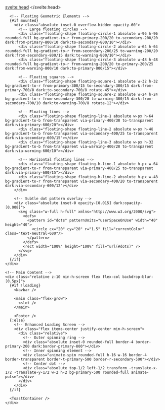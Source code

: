 <!-- src/routes/+layout.svelte -->
<script>
	import '../app.css';
	import { onMount } from 'svelte';
	import { theme } from '$lib/stores/theme';
	import { locale } from '$lib/i18n';
	import { user } from '$lib/stores/user';
	import { fetchUserProfile } from '$lib/api/auth';
	
	import Navbar from '$lib/components/layout/Navbar.svelte';
	import Footer from '$lib/components/layout/Footer.svelte';
	import ToastContainer from '$lib/components/ToastContainer.svelte';
	
	let loading = true;
	let mounted = false;
	
	onMount(async () => {
	  // Apply saved theme
	  const savedTheme = localStorage.getItem('theme');
	  if (savedTheme) {
		theme.set(savedTheme);
	  } else if (window.matchMedia('(prefers-color-scheme: dark)').matches) {
		theme.set('dark');
	  }
	  
	  // Apply saved locale
	  const savedLocale = localStorage.getItem('locale');
	  if (savedLocale) {
		locale.set(savedLocale);
	  }
	  
	  // Try to fetch user profile if tokens exist
	  if (localStorage.getItem('accessToken')) {
		try {
		  await fetchUserProfile();
		} catch (error) {
		  console.error('Failed to fetch user profile:', error);
		}
	  }
	  
	  loading = false;
	  mounted = true;
	});
	
	// Apply theme and direction classes to document when theme or locale changes
	$: if (typeof document !== 'undefined') {
	  document.documentElement.classList.remove('light', 'dark', 'rtl', 'ltr');
	  if ($locale === 'ar') {
		document.documentElement.classList.add('rtl');
	  } else {
		document.documentElement.classList.add('ltr');
	  }
	  document.documentElement.classList.add($theme);
	  document.documentElement.style.colorScheme = $theme;
	}
	
	// Apply lang and dir attributes
	$: if (typeof document !== 'undefined') {
	  document.documentElement.lang = $locale;
	  document.documentElement.dir = $locale === 'ar' ? 'rtl' : 'ltr';
	}
  </script>
  
  <!-- Viewport meta for responsiveness -->
  <svelte:head>
	<meta name="viewport" content="width=device-width, initial-scale=1.0">
	<title>Real Estate Auction Platform</title>
  </svelte:head>
  
  <div class="min-h-screen flex flex-col relative overflow-hidden">
	<!-- Sophisticated Animated Background -->
	<div class="fixed inset-0 -z-10 animated-background">
	  <!-- Primary Gradient Background -->
	  <div class="absolute inset-0 bg-gradient-to-br from-neutral-100 via-primary-50/30 to-secondary-50/20 dark:from-neutral-800 dark:via-primary-100/10 dark:to-secondary-100/5 transition-colors duration-500"></div>
	  
	  <!-- Floating Geometric Elements -->
	  {#if mounted}
		<div class="absolute inset-0 overflow-hidden opacity-60">
		  <!-- Large floating circles -->
		  <div class="floating-shape floating-circle-1 absolute w-96 h-96 rounded-full bg-gradient-to-r from-primary-200/20 to-secondary-200/20 dark:from-primary-800/10 dark:to-secondary-800/10"></div>
		  <div class="floating-shape floating-circle-2 absolute w-64 h-64 rounded-full bg-gradient-to-r from-secondary-200/25 to-warning-200/20 dark:from-secondary-800/15 dark:to-warning-800/10"></div>
		  <div class="floating-shape floating-circle-3 absolute w-48 h-48 rounded-full bg-gradient-to-r from-warning-200/20 to-primary-200/25 dark:from-warning-800/10 dark:to-primary-800/15"></div>
		  
		  <!-- Floating squares -->
		  <div class="floating-shape floating-square-1 absolute w-32 h-32 bg-gradient-to-r from-primary-300/15 to-secondary-300/15 dark:from-primary-700/8 dark:to-secondary-700/8 rotate-45"></div>
		  <div class="floating-shape floating-square-2 absolute w-24 h-24 bg-gradient-to-r from-secondary-300/20 to-warning-300/15 dark:from-secondary-700/10 dark:to-warning-700/8 rotate-12"></div>
		  
		  <!-- Floating lines -->
		  <div class="floating-shape floating-line-1 absolute w-px h-64 bg-gradient-to-b from-transparent via-primary-400/30 to-transparent dark:via-primary-600/20"></div>
		  <div class="floating-shape floating-line-2 absolute w-px h-48 bg-gradient-to-b from-transparent via-secondary-400/25 to-transparent dark:via-secondary-600/15"></div>
		  <div class="floating-shape floating-line-3 absolute w-px h-32 bg-gradient-to-b from-transparent via-warning-400/20 to-transparent dark:via-warning-600/10"></div>
		  
		  <!-- Horizontal floating lines -->
		  <div class="floating-shape floating-h-line-1 absolute h-px w-64 bg-gradient-to-r from-transparent via-primary-400/25 to-transparent dark:via-primary-600/15"></div>
		  <div class="floating-shape floating-h-line-2 absolute h-px w-48 bg-gradient-to-r from-transparent via-secondary-400/20 to-transparent dark:via-secondary-600/12"></div>
		</div>
		
		<!-- Subtle dot pattern overlay -->
		<div class="absolute inset-0 opacity-[0.015] dark:opacity-[0.008]">
		  <svg class="w-full h-full" xmlns="http://www.w3.org/2000/svg">
			<defs>
			  <pattern id="dots" patternUnits="userSpaceOnUse" width="40" height="40">
				<circle cx="20" cy="20" r="1.5" fill="currentColor" class="text-neutral-600"/>
			  </pattern>
			</defs>
			<rect width="100%" height="100%" fill="url(#dots)" />
		  </svg>
		</div>
	  {/if}
	</div>
  
	<!-- Main Content -->
	<div class="relative z-10 min-h-screen flex flex-col backdrop-blur-[0.5px]">
	  {#if !loading}
		<Navbar />
		
		<main class="flex-grow">
		  <slot />
		</main>
		
		<Footer />
	  {:else}
		<!-- Enhanced Loading Screen -->
		<div class="flex items-center justify-center min-h-screen">
		  <div class="relative">
			<!-- Outer spinning ring -->
			<div class="absolute inset-0 rounded-full border-4 border-primary-200 dark:border-primary-800"></div>
			<!-- Inner spinning element -->
			<div class="animate-spin rounded-full h-16 w-16 border-4 border-transparent border-t-primary-500 border-r-secondary-500"></div>
			<!-- Center dot -->
			<div class="absolute top-1/2 left-1/2 transform -translate-x-1/2 -translate-y-1/2 w-2 h-2 bg-primary-500 rounded-full animate-pulse"></div>
		  </div>
		</div>
	  {/if}
	  
	  <ToastContainer />
	</div>
  </div>
  
  <style>
	/* Sophisticated floating animations with varied timing */
	.floating-shape {
	  will-change: transform;
	}
	
	/* Circular floating elements */
	.floating-circle-1 {
	  top: -10%;
	  right: -5%;
	  animation: floatSlow 25s ease-in-out infinite, rotateSlow 40s linear infinite;
	}
	
	.floating-circle-2 {
	  bottom: -8%;
	  left: -3%;
	  animation: floatMedium 20s ease-in-out infinite reverse, rotateMedium 35s linear infinite reverse;
	}
	
	.floating-circle-3 {
	  top: 20%;
	  left: -6%;
	  animation: floatFast 15s ease-in-out infinite, rotateFast 30s linear infinite;
	}
	
	/* Square floating elements */
	.floating-square-1 {
	  top: 60%;
	  right: -2%;
	  animation: floatMedium 18s ease-in-out infinite, rotateMedium 25s linear infinite reverse;
	}
	
	.floating-square-2 {
	  top: 10%;
	  right: 15%;
	  animation: floatFast 12s ease-in-out infinite reverse, rotateSlow 20s linear infinite;
	}
	
	/* Vertical line elements */
	.floating-line-1 {
	  top: 15%;
	  right: 8%;
	  animation: floatVertical 22s ease-in-out infinite, fadeInOut 8s ease-in-out infinite;
	}
	
	.floating-line-2 {
	  bottom: 25%;
	  left: 12%;
	  animation: floatVertical 18s ease-in-out infinite reverse, fadeInOut 6s ease-in-out infinite 2s;
	}
	
	.floating-line-3 {
	  top: 45%;
	  right: 25%;
	  animation: floatVertical 16s ease-in-out infinite, fadeInOut 7s ease-in-out infinite 4s;
	}
	
	/* Horizontal line elements */
	.floating-h-line-1 {
	  top: 30%;
	  left: 20%;
	  animation: floatHorizontal 20s ease-in-out infinite, fadeInOut 9s ease-in-out infinite 1s;
	}
	
	.floating-h-line-2 {
	  bottom: 40%;
	  right: 20%;
	  animation: floatHorizontal 24s ease-in-out infinite reverse, fadeInOut 11s ease-in-out infinite 3s;
	}
	
	/* Keyframe Animations */
	@keyframes floatSlow {
	  0%, 100% { transform: translateY(0) translateX(0) scale(1); }
	  25% { transform: translateY(-20px) translateX(10px) scale(1.05); }
	  50% { transform: translateY(-10px) translateX(-15px) scale(0.95); }
	  75% { transform: translateY(-30px) translateX(5px) scale(1.02); }
	}
	
	@keyframes floatMedium {
	  0%, 100% { transform: translateY(0) translateX(0) scale(1); }
	  33% { transform: translateY(-15px) translateX(-10px) scale(1.03); }
	  66% { transform: translateY(-25px) translateX(12px) scale(0.97); }
	}
	
	@keyframes floatFast {
	  0%, 100% { transform: translateY(0) translateX(0) scale(1); }
	  50% { transform: translateY(-20px) translateX(-8px) scale(1.08); }
	}
	
	@keyframes floatVertical {
	  0%, 100% { transform: translateY(0) scaleY(1); }
	  50% { transform: translateY(-15px) scaleY(1.1); }
	}
	
	@keyframes floatHorizontal {
	  0%, 100% { transform: translateX(0) scaleX(1); }
	  50% { transform: translateX(-12px) scaleX(1.05); }
	}
	
	@keyframes rotateSlow {
	  from { transform: rotate(0deg); }
	  to { transform: rotate(360deg); }
	}
	
	@keyframes rotateMedium {
	  from { transform: rotate(0deg); }
	  to { transform: rotate(360deg); }
	}
	
	@keyframes rotateFast {
	  from { transform: rotate(0deg); }
	  to { transform: rotate(360deg); }
	}
	
	@keyframes fadeInOut {
	  0%, 100% { opacity: 0.6; }
	  50% { opacity: 0.2; }
	}
	
	/* Smooth backdrop blur effect */
	.backdrop-blur-\[0\.5px\] {
	  backdrop-filter: blur(0.5px);
	}
	
	/* Performance optimizations */
	.animated-background {
	  will-change: auto;
	  transform: translateZ(0);
	}
	
	/* Responsive adjustments */
	@media (max-width: 768px) {
	  .floating-circle-1 { width: 16rem; height: 16rem; }
	  .floating-circle-2 { width: 12rem; height: 12rem; }
	  .floating-circle-3 { width: 8rem; height: 8rem; }
	  .floating-square-1 { width: 6rem; height: 6rem; }
	  .floating-square-2 { width: 4rem; height: 4rem; }
	}
	
	/* Reduced motion support */
	@media (prefers-reduced-motion: reduce) {
	  .floating-shape {
		animation: none !important;
	  }
	  
	  .animated-background {
		animation: none !important;
	  }
	  
	  .animate-spin {
		animation: none !important;
	  }
	  
	  .animate-pulse {
		animation: none !important;
	  }
	}
	
	/* Dark mode specific adjustments */
	@media (prefers-color-scheme: dark) {
	  .floating-shape {
		opacity: 0.7;
	  }
	}
	
	/* High contrast mode support */
	@media (prefers-contrast: high) {
	  .floating-shape {
		opacity: 0.1;
	  }
	}
	
	/* Focus management for accessibility */
	.animated-background {
	  pointer-events: none;
	}
	
	/* Ensure text remains readable over animated background */
	main {
	  position: relative;
	  z-index: 1;
	}
  </style>